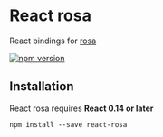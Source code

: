 # React rosa

React bindings for [rosa](https://github.com/zoil/rosa)

[![npm version](https://img.shields.io/npm/v/react-rosa.svg?style=flat-square)](https://www.npmjs.com/package/react-rosa)

## Installation

React rosa requires **React 0.14 or later**

```
npm install --save react-rosa
```
